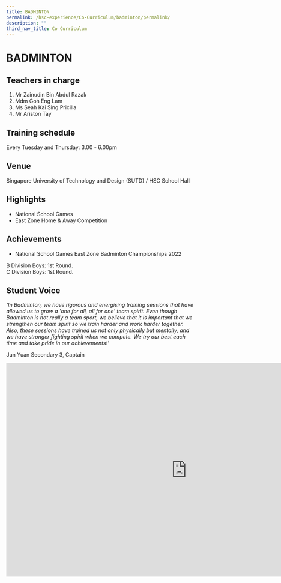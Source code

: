 ```yaml
---
title: BADMINTON
permalink: /hsc-experience/Co-Curriculum/badminton/permalink/
description: ""
third_nav_title: Co Curriculum
---
```

BADMINTON
=========

Teachers in charge
------------------

1.  Mr Zainudin Bin Abdul Razak
2.  Mdm Goh Eng Lam
3.  Ms Seah Kai Sing Pricilla
4.  Mr Ariston Tay

Training schedule
-----------------

Every Tuesday and Thursday: 3.00 - 6.00pm

Venue
-----

Singapore University of Technology and Design (SUTD) / HSC School Hall

Highlights
----------

*   National School Games
*   East Zone Home &amp; Away Competition

Achievements
------------

*   National School Games East Zone Badminton Championships 2022

B Division Boys: 1st Round.  
C Division Boys: 1st Round.

Student Voice
-------------

_‘In Badminton, we have rigorous and energising training sessions that have allowed us to grow a 'one for all, all for one' team spirit. Even though Badminton is not really a team sport, we believe that it is important that we strengthen our team spirit so we train harder and work harder together. Also, these sessions have trained us not only physically but mentally, and we have stronger fighting spirit when we compete. We try our best each time and take pride in our achievements!’_

Jun Yuan Secondary 3, Captain

<iframe allowfullscreen="true" height="569" width="960" frameborder="0" src="https://docs.google.com/presentation/d/e/2PACX-1vQYsSEJpjlCfoj2PJUrsE30f6xekmygLC5RrchABfZ-G_p3PbTzMmDmmEfpbTp8aCVdEmbc-M2qAJpT/embed?start=false&amp;loop=false&amp;delayms=3000"></iframe>